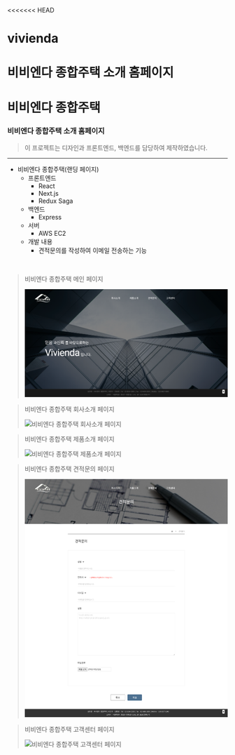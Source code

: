 <<<<<<< HEAD
# vivienda
비비엔다 종합주택 소개 홈페이지 
=======
# 비비엔다 종합주택

### 비비엔다 종합주택 소개 홈페이지
  
> 이 프로젝트는 디자인과 프론트엔드, 백엔드를 담당하여 제작하였습니다.  


---

- 비비엔다 종합주택(랜딩 페이지)
    - 프론트엔드
        - React
        - Next.js
        - Redux Saga
    - 백엔드
        - Express
    - 서버
        - AWS EC2
    - 개발 내용
        - 견적문의를 작성하여 이메일 전송하는 기능

<br />

> 비비엔다 종합주택 메인 페이지
>
> <img src="images/vivienda_main.png" alt="비비엔다 종합주택 메인 페이지" />

> 비비엔다 종합주택 회사소개 페이지
>
> <img src="images/vivienda_intro.png" alt="비비엔다 종합주택 회사소개 페이지" />

> 비비엔다 종합주택 제품소개 페이지
>
> <img src="images/vivienda_product.png" alt="비비엔다 종합주택 제품소개 페이지" />

> 비비엔다 종합주택 견적문의 페이지
>
> <img src="images/vivienda_contact.png" alt="비비엔다 종합주택 견적문의 페이지" />

> 비비엔다 종합주택 고객센터 페이지
>
> <img src="images/vivienda_service_center.png" alt="비비엔다 종합주택 고객센터 페이지" />
